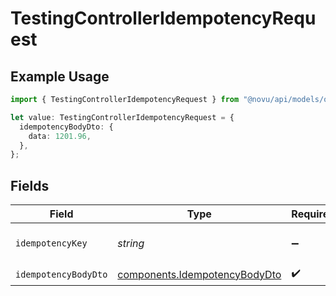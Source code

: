 # TestingControllerIdempotencyRequest

## Example Usage

```typescript
import { TestingControllerIdempotencyRequest } from "@novu/api/models/operations";

let value: TestingControllerIdempotencyRequest = {
  idempotencyBodyDto: {
    data: 1201.96,
  },
};
```

## Fields

| Field                                                                          | Type                                                                           | Required                                                                       | Description                                                                    |
| ------------------------------------------------------------------------------ | ------------------------------------------------------------------------------ | ------------------------------------------------------------------------------ | ------------------------------------------------------------------------------ |
| `idempotencyKey`                                                               | *string*                                                                       | :heavy_minus_sign:                                                             | A header for idempotency purposes                                              |
| `idempotencyBodyDto`                                                           | [components.IdempotencyBodyDto](../../models/components/idempotencybodydto.md) | :heavy_check_mark:                                                             | N/A                                                                            |